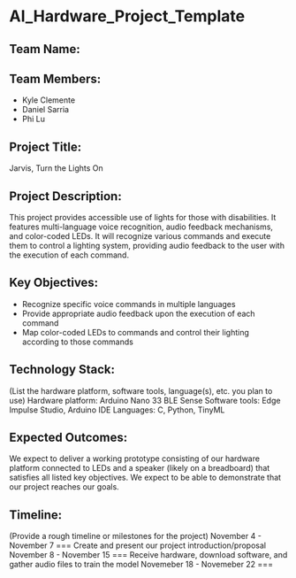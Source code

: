 # AI_Hardware_Project_Template

## Team Name: 


## Team Members:
- Kyle Clemente
- Daniel Sarria
- Phi Lu

## Project Title:
Jarvis, Turn the Lights On

## Project Description:
This project provides accessible use of lights for those with disabilities. 
It features multi-language voice recognition, audio feedback mechanisms, and color-coded LEDs.
It will recognize various commands and execute them to control a lighting system, providing audio feedback
to the user with the execution of each command.

## Key Objectives:
- Recognize specific voice commands in multiple languages
- Provide appropriate audio feedback upon the execution of each command
- Map color-coded LEDs to commands and control their lighting according to those commands

## Technology Stack:
(List the hardware platform, software tools, language(s), etc. you plan to use)
Hardware platform: Arduino Nano 33 BLE Sense
Software tools: Edge Impulse Studio, Arduino IDE
Languages: C, Python, TinyML

## Expected Outcomes:
We expect to deliver a working prototype consisting of our hardware platform connected to LEDs and a speaker (likely on a breadboard)
that satisfies all listed key objectives. We expect to be able to demonstrate that our project reaches our goals.

## Timeline:
(Provide a rough timeline or milestones for the project)
November 4 - November 7 === Create and present our project introduction/proposal
November 8 - November 15 === Receive hardware, download software, and gather audio files to train the model
Novemeber 18 - Novemeber 22 === 
